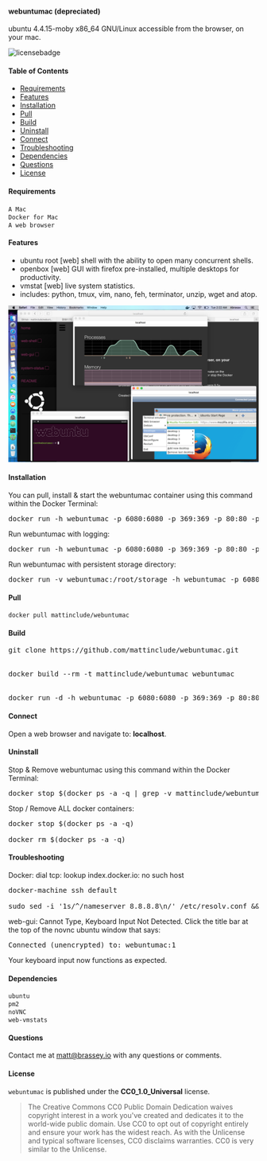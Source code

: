 #### webuntumac (depreciated)

ubuntu 4.4.15-moby x86_64 GNU/Linux accessible from the browser, on your mac.

![licensebadge](https://img.shields.io/badge/license-CC0_1.0_Universal-blue)

#### Table of Contents

* [Requirements](#Requirements)
* [Features](#Features)
* [Installation](#Installation)
* [Pull](#Pull)
* [Build](#Build)
* [Uninstall](#Uninstall)
* [Connect](#Connect)
* [Troubleshooting](#Troubleshooting)
* [Dependencies](#Dependencies)
* [Questions](#Questions)
* [License](#License)

#### Requirements

    A Mac
    Docker for Mac
    A web browser

#### Features

* ubuntu root [web] shell with the ability to open many concurrent shells.
* openbox [web] GUI with firefox pre-installed, multiple desktops for productivity.
* vmstat [web] live system statistics.
* includes: python, tmux, vim, nano, feh, terminator, unzip, wget and atop.

[<img src="/initialize/webuntumac_screenie.png">](https://brassey.io/)

#### Installation
You can pull, install & start the webuntumac container using this command within the Docker Terminal:
<pre>
docker run -h webuntumac -p 6080:6080 -p 369:369 -p 80:80 -p 88:8010 -d -i mattinclude/webuntumac
</pre>
Run webuntumac with logging:
<pre>
docker run -h webuntumac -p 6080:6080 -p 369:369 -p 80:80 -p 88:8010 -t -i mattinclude/webuntumac
</pre>
Run webuntumac with persistent storage directory:
<pre>
docker run -v webuntumac:/root/storage -h webuntumac -p 6080:6080 -p 369:369 -p 80:80 -p 88:8010 -d -i mattinclude/webuntumac
</pre>

#### Pull

    docker pull mattinclude/webuntumac

#### Build

<pre>
git clone https://github.com/mattinclude/webuntumac.git
<br>
docker build --rm -t mattinclude/webuntumac webuntumac
<br>
docker run -d -h webuntumac -p 6080:6080 -p 369:369 -p 80:80 -p 88:8010 -d -i mattinclude/webuntumac
</pre>

#### Connect

Open a web browser and navigate to: <b>localhost</b>.

#### Uninstall

Stop & Remove webuntumac using this command within the Docker Terminal:
<pre>
docker stop $(docker ps -a -q | grep -v mattinclude/webuntumac) && docker rmi -f mattinclude/webuntumac
</pre>
Stop / Remove ALL docker containers:
<pre>
docker stop $(docker ps -a -q) <br>
docker rm $(docker ps -a -q)
</pre>

#### Troubleshooting

Docker: dial tcp: lookup index.docker.io: no such host
<pre>
docker-machine ssh default <br>
sudo sed -i '1s/^/nameserver 8.8.8.8\n/' /etc/resolv.conf && exit
</pre>
web-gui: Cannot Type, Keyboard Input Not Detected. Click the title bar at the top of the novnc ubuntu window
that says:
<pre>
Connected (unencrypted) to: webuntumac:1
</pre>
Your keyboard input now functions as expected.

#### Dependencies

    ubuntu
    pm2
    noVNC
    web-vmstats

#### Questions
Contact me at [matt@brassey.io](mailto:matt@brassey.io) with any questions or comments.

#### License
`webuntumac` is published under the __CC0_1.0_Universal__ license.

> The Creative Commons CC0 Public Domain Dedication waives copyright interest in a work you've created and dedicates it to the world-wide public domain. Use CC0 to opt out of copyright entirely and ensure your work has the widest reach. As with the Unlicense and typical software licenses, CC0 disclaims warranties. CC0 is very similar to the Unlicense.